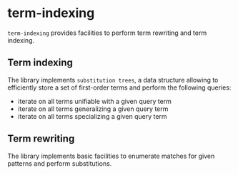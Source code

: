 # term-indexing

`term-indexing` provides facilities to perform term rewriting and term indexing.

## Term indexing

The library implements `substitution trees`, a data structure allowing to efficiently
store a set of first-order terms and perform the following queries:
- iterate on all terms unifiable with a given query term
- iterate on all terms generalizing a given query term
- iterate on all terms specializing a given query term

## Term rewriting

The library implements basic facilities to enumerate matches for given patterns
and perform substitutions.
